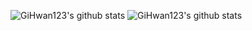 ![GiHwan123's github stats](https://github-readme-stats.vercel.app/api?username=GiHwan123&show_icons=true)
![GiHwan123's github stats](https://github-readme-stats.vercel.app/api/top-langs/?username=GiHwan123&show_icons=true&hide_border=true&title_color=004386&icon_color=004386&layout=compact)
